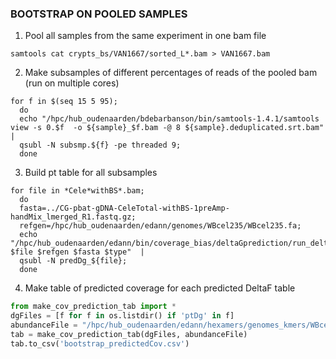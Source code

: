 ### BOOTSTRAP ON POOLED SAMPLES

1) Pool all samples from the same experiment in one bam file
```
samtools cat crypts_bs/VAN1667/sorted_L*.bam > VAN1667.bam
```
2) Make subsamples of different percentages of reads of the pooled bam (run on multiple cores)
```
for f in $(seq 15 5 95);
  do
  echo "/hpc/hub_oudenaarden/bdebarbanson/bin/samtools-1.4.1/samtools view -s 0.$f  -o ${sample}_$f.bam -@ 8 ${sample}.deduplicated.srt.bam" |
  qsubl -N subsmp.${f} -pe threaded 9;
  done
```

3) Build pt table for all subsamples
```
for file in *Cele*withBS*.bam;   
  do
  fasta=../CG-pbat-gDNA-CeleTotal-withBS-1preAmp-handMix_lmerged_R1.fastq.gz;
  refgen=/hpc/hub_oudenaarden/edann/genomes/WBcel235/WBcel235.fa;
  echo "/hpc/hub_oudenaarden/edann/bin/coverage_bias/deltaGprediction/run_deltaF_prediction.sh $file $refgen $fasta $type"  |
  qsubl -N predDg_${file};
  done
```

4) Make table of predicted coverage for each predicted DeltaF table
```python
from make_cov_prediction_tab import *
dgFiles = [f for f in os.listdir() if 'ptDg' in f]
abundanceFile = "/hpc/hub_oudenaarden/edann/hexamers/genomes_kmers/WBcel235.kmerAbundance.csv"
tab = make_cov_prediction_tab(dgFiles, abundanceFile)
tab.to_csv('bootstrap_predictedCov.csv')
```
